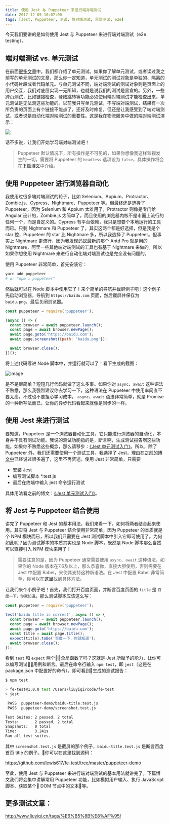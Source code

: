 ```yaml
---
title: 使用 Jest 与 Puppeteer 来进行端对端测试
date: 2017-12-05 10:07:00
tags: [Jest, Puppeteer, 测试, 端对端测试, 黑盒测试, e2e]
---
```


今天我们要讲的是如何使用 Jest 与 Puppeteer 来进行端对端测试（e2e testing）。

<!--more-->

## 端对端测试 vs. 单元测试

在前面[很多文章](http://www.liuyiqi.cn/tags/%E5%8D%95%E5%85%83%E6%B5%8B%E8%AF%95/)中，我们都介绍了单元测试。如果你了解单元测试，或者读过我之前写的单元测试的文章，那么你一定知道，单元测试的测试对象是单独的、隔离的小代码片段或者代码单元。与单元测试不同，端对端测试的测试对象则是页面上的用户交互，我们对底层实现一无所知，也就是说我们的测试是黑盒的。另外，一些跨页测试，比如链接检查，登陆跳转等功能必须使用端对端测试才能检查出来，单元测试是无法测这些功能的。以前我只写单元测试，不写端对端测试，结果有一次所负责的页面上有个链接不能点了，还好及时修复，但还是让我感受到了端对端测试，或者说是自动化端对端测试的重要性。这是我在物流服务中做的端对端测试演示：

![](https://wx2.sinaimg.cn/large/83900b4egy1fm5wgcwvylg20af0jn7wh.gif)

话不多说，让我们开始学习端对端测试吧！

> Puppeteer 默认情况下，所有操作是不可见的，如果你想像我这样监视发生的一切，需要将 Puppeteer 的 `headless` 选项设为 `false`，具体操作将会在[下篇博文](http://www.liuyiqi.cn/2017/12/05/common-puppeteer-api-collection/)中介绍。

## 使用 Puppeteer 进行浏览器自动化

我使用过很多端对端测试的轮子，比如 Selenium、Appium、Protractor、Zombie.js、Cypress、Nightmare、Puppeteer 等。但最终还是选择了 Puppeteer，因为 Selenium 和 Appium 太难用了，Protractor 则像是专门给 Angular 设计的，Zombie.js 太简单了，而且使用的浏览器内核不是市面上流行的任何一个，而是自定义的。Cypress 有平台依赖，我只是想要个本地运行的工具而已。只剩 Nightmare 和 Puppeteer 了，其实这两个都是好选择，但是我是个 star 控，Puppeteer 的 star 比 Nightmare 多，所以我选择了 Puppeteer。但事实上 Nightmare 更流行，因为我发现蚂蚁最新的那个 Antd Pro 就是用的 Nightmare，阿里一些其他端对端测试的工具也有基于 Nightmare 来做的。所以如果你想使用 Nightmare 来进行自动化端对端测试也是完全没有问题的。


使用 Puppeteer 非常简单，首先安装它：

```sh
yarn add puppeteer
# or "npm i puppeteer"
```

然后就可以在 Node 脚本中使用它了！来个简单的导航并截屏例子吧！这个例子先启动浏览器，导航到 `https://baidu.com` 页面，然后截屏并保存为 `baidu.png`，最后关闭浏览器。

```js
const puppeteer = require('puppeteer');

(async () => {
  const browser = await puppeteer.launch();
  const page = await browser.newPage();
  await page.goto('https://baidu.com');
  await page.screenshot({path: 'baidu.png'});

  await browser.close();
})();
```

将上述代码写进 Node 脚本中，并运行就可以了！看下生成的截图：

![image](https://ws4.sinaimg.cn/large/83900b4egy1fm5t4ehv5pj20m80gomxw.jpg)

是不是很简单？短短几行代码就做了这么多事。如果你对 `async`、`await` 这种语法不熟悉，那么我强烈建议你去学习一下，这种语法在 Puppeteer 中使用率简直不要太高。不过也不要担心学习成本， `async`、`await` 语法非常简单，就是 Promise 的一种新写法而已，让你的异步代码看起来就像是同步的一样。

## 使用 Jest 来进行测试

要知道，Puppeteer 是一个浏览器自动化工具，它只能进行浏览器的自动化，本身并不具有测试功能。我说的测试功能指的是，断言啊，生成测试报告啊这些功能。如果你不熟悉这些概念，那么请移步：[《Jest 单元测试入门》](http://www.liuyiqi.cn/2017/02/15/start-jest/)。所以，除了 Puppeteer 外，我们还需要使用一个测试工具，我选择了 Jest，理由在[之前的博文中](http://www.liuyiqi.cn/tags/%E5%8D%95%E5%85%83%E6%B5%8B%E8%AF%95/)已经说过很多遍了，这里不再赘述。使用 Jest 非常简单，只需要

- 安装 Jest
- 编写测试脚本 *.test.js
- 最后在终端中输入 jest 命令运行测试

具体用法看之前的博文：[《Jest 单元测试入门》](http://www.liuyiqi.cn/2017/02/15/start-jest/)。

## 将 Jest 与 Puppeteer 结合使用

讲完了 Puppeteer 和 Jest 的基本用法，我们来看一下，如何将两者结合起来使用。其实将 Jest 与 Puppeteer 结合使用非常简单，因为 Puppeteer 的本质就是个 NPM 模块而已，所以我们只需要在 Jest 测试脚本中引入它即可使用了。为何如此呢？因为测试脚本的本质其实也是 Node 脚本，既然是 Node 脚本那么当然可以直接引入 NPM 模块来用了！

> 需要注意的是，因为 Puppeteer 通常需要使用 `async`、`await` 这种语法，如果你的 Node 版本在7.6及以上，那么恭喜你，直接大胆使用，否则需要在 Jest 中配置 Babel，来使其支持这种新语法。在 Jest 中配置 Babel 非常简单，你可以在[这里](http://facebook.github.io/jest/docs/en/getting-started#using-babel)找到具体方法。

让我们来个小例子吧！首先，我们打开百度页面，并断言百度页面的 `title` 是 `百度一下，你就知道`。那么测试脚本应该这么写：

```js
const puppeteer = require('puppeteer');

test('baidu title is correct', async () => {
  const browser = await puppeteer.launch();
  const page = await browser.newPage();
  await page.goto('https://baidu.com');
  const title = await page.title();
  expect(title).toBe('百度一下，你就知道');
  await browser.close();
});
```

看到 `test` 和 `expect` 两个全局函数了吗？这就是 Jest 所赋予的能力，让你可以编写测试用例和断言。最后在命令行输入 `npm test`，即 `jest`（这是在 package.json 中配置好的命令），即可看到生成的测试报告：

```sh
$ npm test

> fe-test@1.0.0 test /Users/liuyiqi/code/fe-test
> jest

 PASS  puppeteer-demo/baidu-title.test.js
 PASS  puppeteer-demo/screenshot.test.js

Test Suites: 2 passed, 2 total
Tests:       2 passed, 2 total
Snapshots:   0 total
Time:        3.241s
Ran all test suites.
```

其中 `screenshot.test.js` 是截屏的那个例子，`baidu-title.test.js` 是断言百度首页 title 的例子。你可以在这里找到源码：

<https://github.com/lewis617/fe-test/tree/master/puppeteer-demo>

至此，使用 Jest 与 Puppeteer 来进行端对端测试的基本用法就讲完了。下篇博文我们将会集中讲解常用 Puppeteer 功能，比如模拟用户输入、执行 JavaScript 脚本、获取某个 DOM 节点中的文本等。

## 更多测试文章：

<http://www.liuyiqi.cn/tags/%E6%B5%8B%E8%AF%95/>
